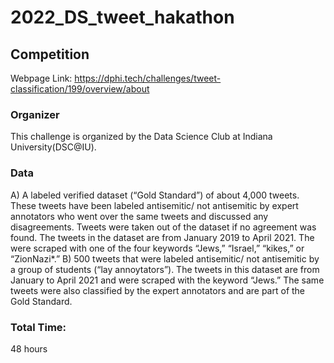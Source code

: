 # 2022_DS_tweet_hakathon

## Competition 
Webpage Link: https://dphi.tech/challenges/tweet-classification/199/overview/about 

### Organizer
This challenge is organized by the Data Science Club at Indiana University(DSC@IU). 

### Data
A) A labeled verified dataset (“Gold Standard”) of about 4,000 tweets. These tweets have been labeled antisemitic/ not antisemitic by expert annotators who went over the same tweets and discussed any disagreements. Tweets were taken out of the dataset if no agreement was found. The tweets in the dataset are from January 2019 to April 2021. The were scraped with one of the four keywords “Jews,” “Israel,” “kikes,” or “ZionNazi*.”
B) 500 tweets that were labeled antisemitic/ not antisemitic by a group of students (“lay annoytators”). The tweets in this dataset are from January to April 2021 and were scraped with the keyword “Jews.” The same tweets were also classified by the expert annotators and are part of the Gold Standard.

### Total Time:
48 hours
